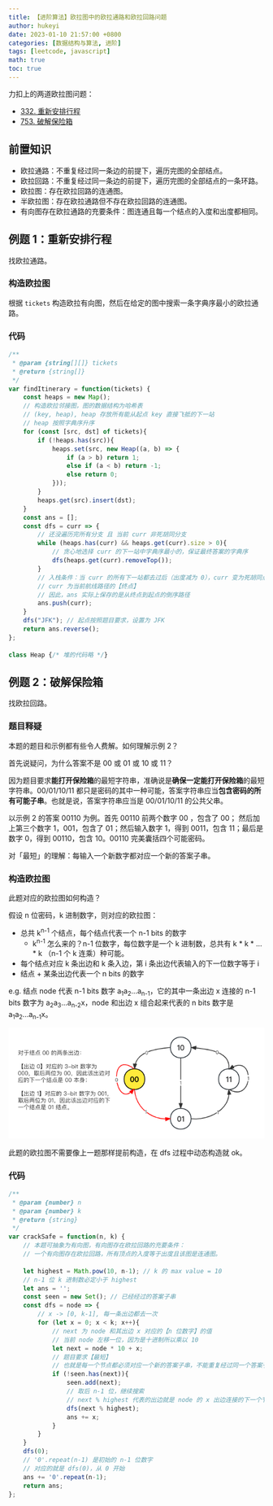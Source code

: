 ```yaml
---
title: 【进阶算法】欧拉图中的欧拉通路和欧拉回路问题
author: hukeyi
date: 2023-01-10 21:57:00 +0800
categories: [数据结构与算法, 进阶]
tags: [leetcode, javascript]
math: true
toc: true
---
```


力扣上的两道欧拉图问题：

- [332. 重新安排行程](https://leetcode.cn/problems/reconstruct-itinerary/)
- [753. 破解保险箱](https://leetcode.cn/problems/cracking-the-safe/)

## 前置知识

- 欧拉通路：不重复经过同一条边的前提下，遍历完图的全部结点。
- 欧拉回路：不重复经过同一条边的前提下，遍历完图的全部结点的一条环路。
- 欧拉图：存在欧拉回路的连通图。
- 半欧拉图：存在欧拉通路但不存在欧拉回路的连通图。
- 有向图存在欧拉通路的充要条件：图连通且每一个结点的入度和出度都相同。

## 例题 1：重新安排行程

找欧拉通路。

### 构造欧拉图

根据 `tickets` 构造欧拉有向图，然后在给定的图中搜索一条字典序最小的欧拉通路。 

### 代码

```js
/**
 * @param {string[][]} tickets
 * @return {string[]}
 */
var findItinerary = function(tickets) {
    const heaps = new Map();
    // 构造欧拉邻接图，图的数据结构为哈希表
    // (key, heap), heap 存放所有能从起点 key 直接飞抵的下一站
    // heap 按照字典序升序
    for (const [src, dst] of tickets){
        if (!heaps.has(src)){
            heaps.set(src, new Heap((a, b) => {
                if (a > b) return 1;
                else if (a < b) return -1;
                else return 0;
            }));
        }
        heaps.get(src).insert(dst);
    }
    const ans = [];
    const dfs = curr => {
        // 还没遍历完所有分支 且 当前 curr 非死胡同分支
        while (heaps.has(curr) && heaps.get(curr).size > 0){
            // 贪心地选择 curr 的下一站中字典序最小的，保证最终答案的字典序
            dfs(heaps.get(curr).removeTop());
        }
        // 入栈条件：当 curr 的所有下一站都去过后（出度减为 0），curr 变为死胡同点，说明
        // curr 为当前航线路径的【终点】
        // 因此，ans 实际上保存的是从终点到起点的倒序路径
        ans.push(curr);
    }
    dfs("JFK"); // 起点按照题目要求，设置为 JFK
    return ans.reverse();
};

class Heap {/* 堆的代码略 */}
```

## 例题 2：破解保险箱

找欧拉回路。

### 题目释疑

本题的题目和示例都有些令人费解。如何理解示例 2？

首先说疑问，为什么答案不是 00 或 01 或 10 或 11？

因为题目要求**能打开保险箱**的最短字符串，准确说是**确保一定能打开保险箱**的最短字符串。00/01/10/11 都只是密码的其中一种可能，答案字符串应当**包含密码的所有可能子串**。也就是说，答案字符串应当是 00/01/10/11 的公共父串。

以示例 2 的答案 00110 为例。首先 00110 前两个数字 00 ，包含了 00； 然后加上第三个数字 1，001，包含了 01；然后输入数字 1，得到 0011，包含 11；最后是数字 0，得到 00110，包含 10。00110 完美囊括四个可能密码。

对「最短」的理解：每输入一个新数字都对应一个新的答案子串。

### 构造欧拉图

此题对应的欧拉图如何构造？

假设 n 位密码，k 进制数字，则对应的欧拉图：
- 总共 k<sup>n-1</sup> 个结点，每个结点代表一个 n-1 bits 的数字
	- k<sup>n-1</sup> 怎么来的？n-1 位数字，每位数字是一个 k 进制数，总共有 k * k * ... * k （n-1 个 k 连乘）种可能。
- 每个结点对应 k 条出边和 k 条入边，第 i 条出边代表输入的下一位数字等于 i
- 结点 + 某条出边代表一个 n bits 的数字

e.g. 结点 node 代表 n-1 bits 数字 a<sub>1</sub>a<sub>2</sub>...a<sub>n-1</sub>，它的其中一条出边 x 连接的 n-1 bits 数字为 a<sub>2</sub>a<sub>3</sub>...a<sub>n-2</sub>x，node 和出边 x 组合起来代表的 n bits 数字是 a<sub>1</sub>a<sub>2</sub>...a<sub>n-1</sub>x。

![破解保险箱欧拉图图示](/assets/img/2023/230110-euler-00.png)

此题的欧拉图不需要像上一题那样提前构造，在 dfs 过程中动态构造就 ok。

### 代码

```js
/**
 * @param {number} n
 * @param {number} k
 * @return {string}
 */
var crackSafe = function(n, k) {
    // 本题可抽象为有向图，有向图存在欧拉回路的充要条件：
    // 一个有向图存在欧拉回路，所有顶点的入度等于出度且该图是连通图。

    let highest = Math.pow(10, n-1); // k 的 max value = 10
    // n-1 位 k 进制数必定小于 highest
    let ans = '';
    const seen = new Set(); // 已经经过的答案子串
    const dfs = node => {
        // x -> [0, k-1], 每一条出边都去一次
        for (let x = 0; x < k; x++){
            // next 为 node 和其出边 x 对应的【n 位数字】的值
            // 当前 node 左移一位，因为是十进制所以乘以 10
            let next = node * 10 + x;
            // 题目要求【最短】
            // 也就是每一个节点都必须对应一个新的答案子串，不能重复经过同一个答案子串
            if (!seen.has(next)){
                seen.add(next);
                // 取后 n-1 位，继续搜索
                // next % highest 代表的出边就是 node 的 x 出边连接的下一个节点代表的 n-1 位数字
                dfs(next % highest);
                ans += x;
            }
        }
    }
    dfs(0);
    // '0'.repeat(n-1) 是初始的 n-1 位数字
    // 对应的就是 dfs(0)，从 0 开始
    ans += '0'.repeat(n-1);
    return ans;
};
```